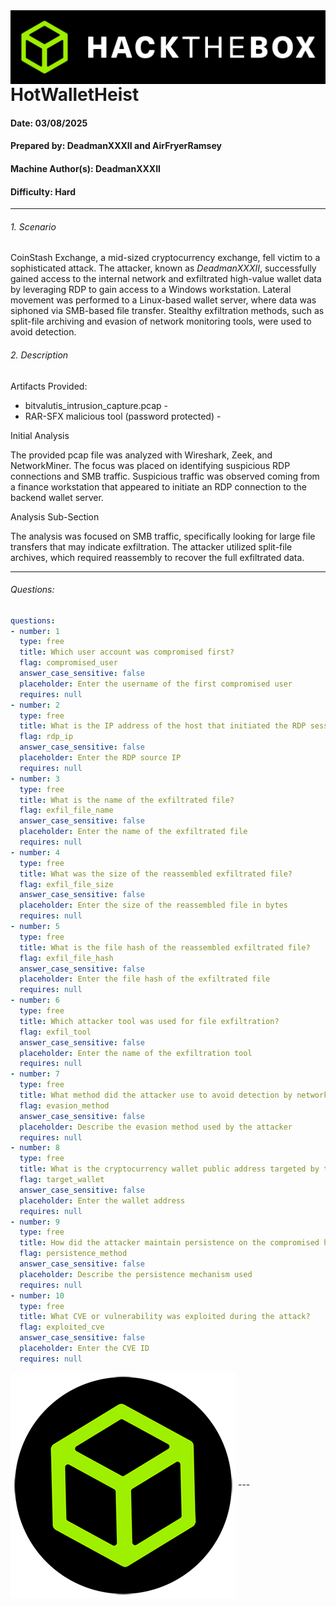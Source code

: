 <img src="./assets/banner.png" style="max-width: 100%;" align=left />

---
# HotWalletHeist

#### Date: 03/08/2025

#### Prepared by: DeadmanXXXII and AirFryerRamsey

#### Machine Author(s): DeadmanXXXII

#### Difficulty: Hard

---

###### 1. Scenario

CoinStash Exchange, a mid-sized cryptocurrency exchange, fell victim to a sophisticated attack. The attacker, known as *DeadmanXXXII*, successfully gained access to the internal network and exfiltrated high-value wallet data by leveraging RDP to gain access to a Windows workstation. Lateral movement was performed to a Linux-based wallet server, where data was siphoned via SMB-based file transfer. Stealthy exfiltration methods, such as split-file archiving and evasion of network monitoring tools, were used to avoid detection.

###### 2. Description

Artifacts Provided:

- bitvalutis_intrusion_capture.pcap - *<insert file hash here>*
- RAR-SFX malicious tool (password protected) - *<insert file hash here>*

Initial Analysis

The provided pcap file was analyzed with Wireshark, Zeek, and NetworkMiner. The focus was placed on identifying suspicious RDP connections and SMB traffic. Suspicious traffic was observed coming from a finance workstation that appeared to initiate an RDP connection to the backend wallet server.

Analysis Sub-Section

The analysis was focused on SMB traffic, specifically looking for large file transfers that may indicate exfiltration. The attacker utilized split-file archives, which required reassembly to recover the full exfiltrated data.


---

###### Questions:
```yml
questions:
- number: 1
  type: free
  title: Which user account was compromised first?
  flag: compromised_user
  answer_case_sensitive: false
  placeholder: Enter the username of the first compromised user
  requires: null
- number: 2
  type: free
  title: What is the IP address of the host that initiated the RDP session to the wallet server?
  flag: rdp_ip
  answer_case_sensitive: false
  placeholder: Enter the RDP source IP
  requires: null
- number: 3
  type: free
  title: What is the name of the exfiltrated file?
  flag: exfil_file_name
  answer_case_sensitive: false
  placeholder: Enter the name of the exfiltrated file
  requires: null
- number: 4
  type: free
  title: What was the size of the reassembled exfiltrated file?
  flag: exfil_file_size
  answer_case_sensitive: false
  placeholder: Enter the size of the reassembled file in bytes
  requires: null
- number: 5
  type: free
  title: What is the file hash of the reassembled exfiltrated file?
  flag: exfil_file_hash
  answer_case_sensitive: false
  placeholder: Enter the file hash of the exfiltrated file
  requires: null
- number: 6
  type: free
  title: Which attacker tool was used for file exfiltration?
  flag: exfil_tool
  answer_case_sensitive: false
  placeholder: Enter the name of the exfiltration tool
  requires: null
- number: 7
  type: free
  title: What method did the attacker use to avoid detection by network monitoring?
  flag: evasion_method
  answer_case_sensitive: false
  placeholder: Describe the evasion method used by the attacker
  requires: null
- number: 8
  type: free
  title: What is the cryptocurrency wallet public address targeted by the attacker?
  flag: target_wallet
  answer_case_sensitive: false
  placeholder: Enter the wallet address
  requires: null
- number: 9
  type: free
  title: How did the attacker maintain persistence on the compromised host?
  flag: persistence_method
  answer_case_sensitive: false
  placeholder: Describe the persistence mechanism used
  requires: null
- number: 10
  type: free
  title: What CVE or vulnerability was exploited during the attack?
  flag: exploited_cve
  answer_case_sensitive: false
  placeholder: Enter the CVE ID
  requires: null
```

<img src="./assets/htb.png" style="max-width: 100%;" align=center />
---
